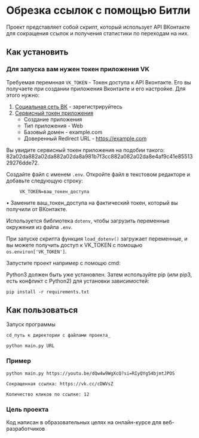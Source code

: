 # Обрезка ссылок с помощью Битли
Проект представляет собой скрипт, который использует API ВКонтакте для сокращения ссылок и получения статистики по переходам на них. 
## Как установить
### Для запуска вам нужен токен приложения VK
Требуемая перемнная ```VK_TOKEN``` 
    - Токен доступа к API Вконтакте. Его вы получаете при создании приложения Вконтакте и его настройке. 
Для этого нужно:
1. [Социальная сеть ВК](https://vk.com/feed) - зарегистрируйтесь
2. [Сервисный токен приложения](https://id.vk.com/about/business/go/docs/ru/vkid/latest/vk-id/connection/tokens/service-token)
    - Создание приложения
    - Тип приложения - Web
    - Базовый домен - example.com
    - Доверенный Redirect URL - https://example.com

Вы увидите сервисный токен приложения на подобии такого: 82a02da882a02da882a02da8a981b7f3cc882a082a02da8e4af9c41e8551329276dde72.

Создайте файл с именем ```.env```.
Откройте файл в текстовом редакторе и добавьте следующую строку:
```     
     VK_TOKEN=ваш_токен_доступа
 ``` 
   • Замените ваш_токен_доступа на фактический токен, который вы получили от ВКонтакте.

Используется библиотека ```dotenv```, чтобы загрузить переменные окружения из файла ```.env```. 

При запуске скрипта функция ```load_dotenv()``` загружает переменные, и вы можете получить доступ к VK_TOKEN с помощью ```os.environ['VK_TOKEN']```.

Запустите проект например с помощю cmd:

Python3 должен быть уже установлен. Затем используйте pip (или pip3, есть конфликт с Python2) для установки зависимостей:

```
pip install -r requirements.txt
```

## Как пользоваться
Запуск программы 
```
cd_путь к директории с файлами проекта_
```

```
python main.py URL
```

### Пример 

```
python main.py https://youtu.be/dQw4w9WgXcQ?si=RIyQYg54bjmtJPOS
```

```
Сокращенная ссылка: https://vk.cc/cDWVsZ
```

``` 
Количество кликов по ссылке: 12
 ```
### Цель проекта
Код написан в образовательных целях на онлайн-курсе для веб-разработчиков

